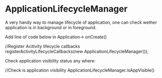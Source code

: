 # ApplicationLifecycleManager
A very handy way to manage lifecycle of application, one can check wether application is in background or in foreground.

Add line of code below in Application-> onCreate()

//Register Acitivity lifecycle callbacks
registerActivityLifecycleCallbacks(new ApplicationLifecycleManager());


Check application visibility status any where:

//Check is application visibility
ApplicationLifecycleManager.isAppVisible()
